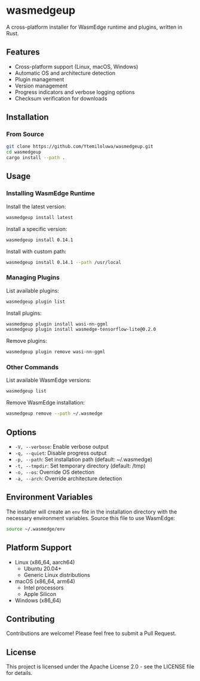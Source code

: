 # wasmedgeup

A cross-platform installer for WasmEdge runtime and plugins, written in Rust.

## Features

- Cross-platform support (Linux, macOS, Windows)
- Automatic OS and architecture detection
- Plugin management
- Version management
- Progress indicators and verbose logging options
- Checksum verification for downloads

## Installation

### From Source

```bash
git clone https://github.com/Ytemiloluwa/wasmedgeup.git
cd wasmedgeup
cargo install --path .
```

## Usage

### Installing WasmEdge Runtime

Install the latest version:
```bash
wasmedgeup install latest
```

Install a specific version:
```bash
wasmedgeup install 0.14.1
```

Install with custom path:
```bash
wasmedgeup install 0.14.1 --path /usr/local
```

### Managing Plugins

List available plugins:
```bash
wasmedgeup plugin list
```

Install plugins:
```bash
wasmedgeup plugin install wasi-nn-ggml
wasmedgeup plugin install wasmedge-tensorflow-lite@0.2.0
```

Remove plugins:
```bash
wasmedgeup plugin remove wasi-nn-ggml
```

### Other Commands

List available WasmEdge versions:
```bash
wasmedgeup list
```

Remove WasmEdge installation:
```bash
wasmedgeup remove --path ~/.wasmedge
```

## Options

- `-V, --verbose`: Enable verbose output
- `-q, --quiet`: Disable progress output
- `-p, --path`: Set installation path (default: ~/.wasmedge)
- `-t, --tmpdir`: Set temporary directory (default: /tmp)
- `-o, --os`: Override OS detection
- `-a, --arch`: Override architecture detection

## Environment Variables

The installer will create an `env` file in the installation directory with the necessary environment variables. Source this file to use WasmEdge:

```bash
source ~/.wasmedge/env
```

## Platform Support

- Linux (x86_64, aarch64)
  - Ubuntu 20.04+
  - Generic Linux distributions
- macOS (x86_64, arm64)
  - Intel processors
  - Apple Silicon
- Windows (x86_64)

## Contributing

Contributions are welcome! Please feel free to submit a Pull Request.

## License

This project is licensed under the Apache License 2.0 - see the LICENSE file for details. 